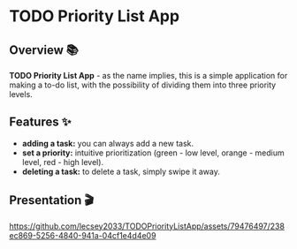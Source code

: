 # TODO Priority List App

## Overview 📚

**TODO Priority List App** - as the name implies, this is a simple application for making a to-do list, with the possibility of dividing them into three priority levels.

## Features ✨

- **adding a task:** you can always add a new task.
- **set a priority:** intuitive prioritization (green - low level, orange - medium level, red - high level).
- **deleting a task:** to delete a task, simply swipe it away.

## Presentation 🎬

https://github.com/lecsey2033/TODOPriorityListApp/assets/79476497/238ec869-5256-4840-941a-04cf1e4d4e09

